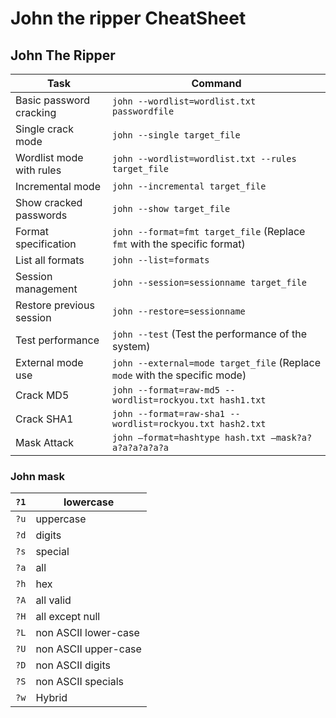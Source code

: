 # John the ripper CheatSheet
## John The Ripper

| Task                     | Command                                                                    |
| ------------------------ | -------------------------------------------------------------------------- |
| Basic password cracking  | `john --wordlist=wordlist.txt passwordfile`                                |
| Single crack mode        | `john --single target_file`                                                |
| Wordlist mode with rules | `john --wordlist=wordlist.txt --rules target_file`                         |
| Incremental mode         | `john --incremental target_file`                                           |
| Show cracked passwords   | `john --show target_file`                                                  |
| Format specification     | `john --format=fmt target_file` (Replace `fmt` with the specific format)   |
| List all formats         | `john --list=formats`                                                      |
| Session management       | `john --session=sessionname target_file`                                   |
| Restore previous session | `john --restore=sessionname`                                               |
| Test performance         | `john --test` (Test the performance of the system)                         |
| External mode use        | `john --external=mode target_file` (Replace `mode` with the specific mode) |
| Crack MD5                | `john --format=raw-md5 --wordlist=rockyou.txt hash1.txt`                   |
| Crack SHA1               | `john --format=raw-sha1 --wordlist=rockyou.txt hash2.txt`                  |
| Mask Attack              | `john –format=hashtype hash.txt –mask?a?a?a?a?a?a?a`                       |

### John mask

| `?1` | lowercase            |
| ---- | -------------------- |
| `?u` | uppercase            |
| `?d` | digits               |
| `?s` | special              |
| `?a` | all                  |
| `?h` | hex                  |
| `?A` | all valid            |
| `?H` | all except null      |
| `?L` | non ASCII lower-case |
| `?U` | non ASCII upper-case |
| `?D` | non ASCII digits     |
| `?S` | non ASCII specials   |
| `?w` | Hybrid               |

